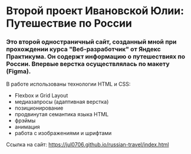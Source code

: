 # Второй проект Ивановской Юлии: Путешествие по России

### Это второй одностраничный сайт, созданный мной при прохождении курса "Веб-разработчик" от Яндекс Практикума. Он содержт информацию о путешествиях по России. Впервые верстка осуществлялась по макету (Figma).

В работе использованы технологии HTML и CSS:

- Flexbox и Grid Layout
- медиазапросы (адаптивная верстка)
- позиционирование
- продвинутая семантика языка HTML
- фрэймы
- анимация
- работа с изображениями и шрифтами

Ссылка на сайт: https://jul0706.github.io/russian-travel/index.html
